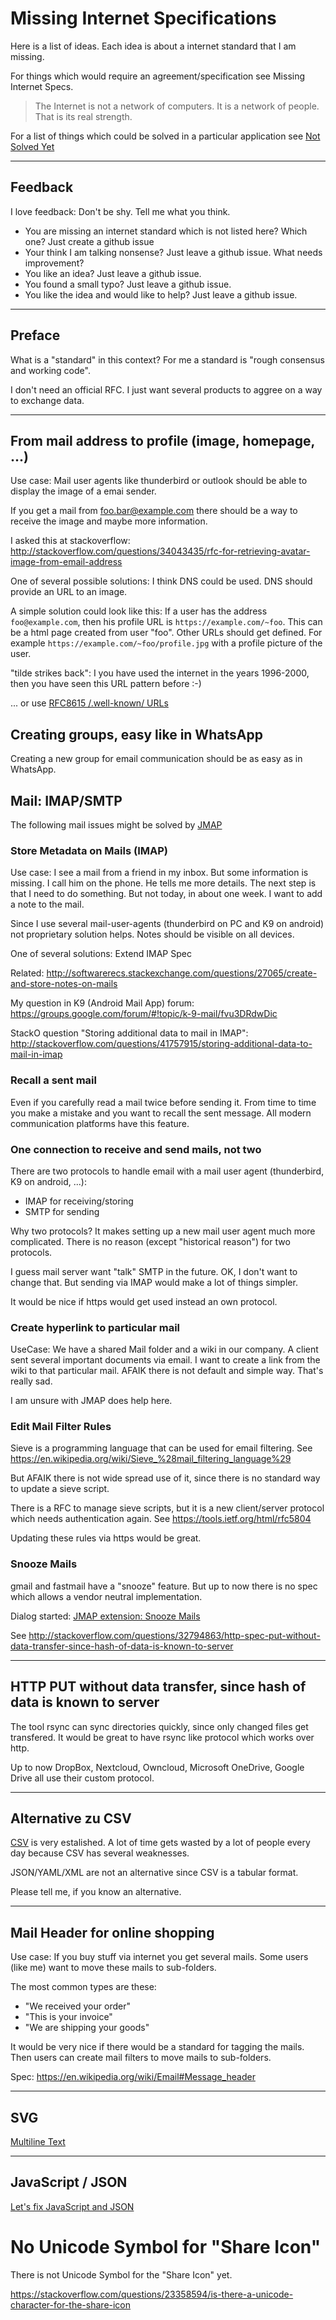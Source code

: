 # Missing Internet Specifications


Here is a list of ideas. Each idea is about a internet standard that I am missing.

For things which would require an agreement/specification see Missing Internet Specs.

> The Internet is not a network of computers. It is a network of people. That is its real strength. 

For a list of things which could be solved in a particular application see [Not Solved Yet](https://github.com/guettli/not-solved-yet)

***

## Feedback

I love feedback: Don't be shy. Tell me what you think.

 * You are missing an internet standard which is not listed here? Which one? Just create a github issue
 * Your think I am talking nonsense? Just leave a github issue. What needs improvement?
 * You like an idea? Just leave a github issue. 
 * You found a small typo? Just leave a github issue.
 * You like the idea and would like to help? Just leave a github issue.
 
***
## Preface

What is a "standard" in this context? For me a standard is "rough consensus and working code".

I don't need an official RFC. I just want several products to aggree on a way to exchange data.

***
## From mail address to profile (image, homepage, ...)

Use case: Mail user agents like thunderbird or outlook should be able to display the image of a emai sender.

If you get a mail from foo.bar@example.com there should be a way to receive the image and maybe more information.

I asked this at stackoverflow: http://stackoverflow.com/questions/34043435/rfc-for-retrieving-avatar-image-from-email-address

One of several possible solutions: I think DNS could be used. DNS should provide an URL to an image.

A simple solution could look like this: If a user has the address `foo@example.com`, then his profile URL is `https://example.com/~foo`. This can be a html page created from user "foo". Other URLs should get defined. For example `https://example.com/~foo/profile.jpg` with a profile picture of the user.

"tilde strikes back": I you have used the internet in the years 1996-2000, then you have seen this URL pattern before :-)

... or use [RFC8615 /.well-known/ URLs](https://en.wikipedia.org/wiki/List_of_/.well-known/_services_offered_by_webservers)

## Creating groups, easy like in WhatsApp

Creating a new group for email communication should be as easy as in
WhatsApp.

## Mail: IMAP/SMTP

The following mail issues might be solved by [JMAP](https://github.com/jmapio/jmap)

### Store Metadata on Mails (IMAP)


Use case: I see a mail from a friend in my inbox. But some information is missing. I call him on the phone. He tells me more details. The next step is that I need to do something. But not today, in about one week. I want to add a note to the mail.

Since I use several mail-user-agents (thunderbird on PC and K9 on android) not proprietary solution helps. Notes should be visible on all devices.

One of several solutions: Extend IMAP Spec

Related: http://softwarerecs.stackexchange.com/questions/27065/create-and-store-notes-on-mails

My question in K9 (Android Mail App) forum: https://groups.google.com/forum/#!topic/k-9-mail/fvu3DRdwDic

StackO question "Storing additional data to mail in IMAP": http://stackoverflow.com/questions/41757915/storing-additional-data-to-mail-in-imap


### Recall a sent mail

Even if you carefully read a mail twice before sending it. From time to time you make a mistake and you want
to recall the sent message. All modern communication platforms have this feature.

### One connection to receive and send mails, not two

There are two protocols to handle email with a mail user agent (thunderbird, K9 on android, ...):

 * IMAP for receiving/storing
 * SMTP for sending
 
Why two protocols? It makes setting up a new mail user agent much more complicated. There is no reason (except "historical reason") for two protocols. 

I guess mail server want "talk" SMTP in the future. OK, I don't want to change that. But sending via IMAP would make a lot of things simpler.

It would be nice if https would get used instead an own protocol.

### Create hyperlink to particular mail

UseCase: We have a shared Mail folder and a wiki in our company. A client sent several important documents via email. I want to create a link from the wiki to that particular mail. AFAIK there is not default and simple way. That's really sad.

I am unsure with JMAP does help here.

### Edit Mail Filter Rules

Sieve is a programming language that can be used for email filtering. See https://en.wikipedia.org/wiki/Sieve_%28mail_filtering_language%29

But AFAIK there is not wide spread use of it, since there is no standard way to update a sieve script.

There is a RFC to manage sieve scripts, but it is a new client/server protocol which needs authentication again. See https://tools.ietf.org/html/rfc5804


Updating these rules via https would be great.

### Snooze Mails

gmail and fastmail have a "snooze" feature. But up to now there is no spec which allows a vendor neutral implementation.

Dialog started: [JMAP extension: Snooze Mails](https://github.com/jmapio/jmap/issues/301)


See http://stackoverflow.com/questions/32794863/http-spec-put-without-data-transfer-since-hash-of-data-is-known-to-server

***
## HTTP PUT without data transfer, since hash of data is known to server

The tool rsync can sync directories quickly, since only changed files get transfered. It would be great to have rsync like protocol which works over http.

Up to now DropBox, Nextcloud, Owncloud, Microsoft OneDrive, Google Drive all use their custom protocol.

***
## Alternative zu CSV

[CSV](https://en.wikipedia.org/wiki/Comma-separated_values) is very estalished. A lot of time gets wasted by a lot of people every day because CSV has several weaknesses.

JSON/YAML/XML are not an alternative since CSV is a tabular format.

Please tell me, if you know an alternative.

***
## Mail Header for online shopping

Use case: If you buy stuff via internet you get several mails. Some users (like me) want to move these mails to sub-folders.


The most common types are these:

  * "We received your order"
  * "This is your invoice"
  * "We are shipping your goods"

It would be very nice if there would be a standard for tagging the mails.
Then users can create mail filters to move mails to sub-folders.

Spec: https://en.wikipedia.org/wiki/Email#Message_header

***
## SVG
[Multiline Text](https://stackoverflow.com/questions/58750651/multiline-text-in-svg)

***
## JavaScript / JSON

[Let's fix JavaScript and JSON](https://github.com/guettli/lets-fix-js)

# No Unicode Symbol for "Share Icon"

There is not Unicode Symbol for the "Share Icon" yet.

https://stackoverflow.com/questions/23358594/is-there-a-unicode-character-for-the-share-icon

